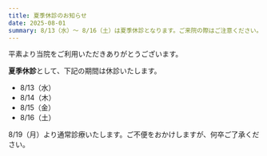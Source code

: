 ```yaml
---
title: 夏季休診のお知らせ
date: 2025-08-01
summary: 8/13（水）〜 8/16（土）は夏季休診となります。ご来院の際はご注意ください。
---
```


平素より当院をご利用いただきありがとうございます。

**夏季休診**として、下記の期間は休診いたします。

- 8/13（水）
- 8/14（木）
- 8/15（金）
- 8/16（土）

8/19（月）より通常診療いたします。ご不便をおかけしますが、何卒ご了承ください。
